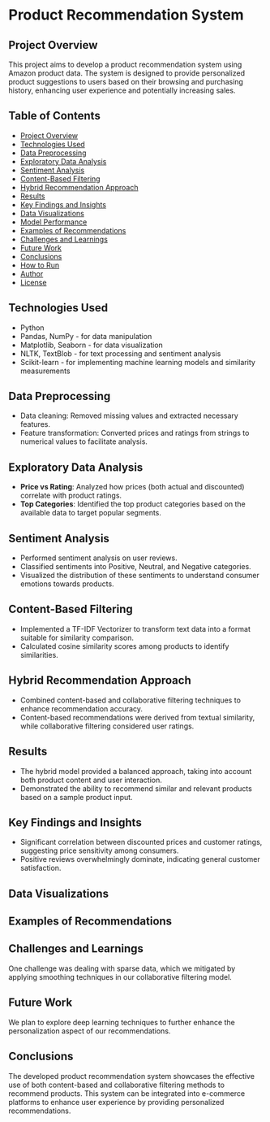 # Product Recommendation System

## Project Overview
This project aims to develop a product recommendation system using Amazon product data. The system is designed to provide personalized product suggestions to users based on their browsing and purchasing history, enhancing user experience and potentially increasing sales.

## Table of Contents
- [Project Overview](#project-overview)
- [Technologies Used](#technologies-used)
- [Data Preprocessing](#data-preprocessing)
- [Exploratory Data Analysis](#exploratory-data-analysis)
- [Sentiment Analysis](#sentiment-analysis)
- [Content-Based Filtering](#content-based-filtering)
- [Hybrid Recommendation Approach](#hybrid-recommendation-approach)
- [Results](#results)
- [Key Findings and Insights](#key-findings-and-insights)
- [Data Visualizations](#data-visualizations)
- [Model Performance](#model-performance)
- [Examples of Recommendations](#examples-of-recommendations)
- [Challenges and Learnings](#challenges-and-learnings)
- [Future Work](#future-work)
- [Conclusions](#conclusions)
- [How to Run](#how-to-run)
- [Author](#author)
- [License](#license)

## Technologies Used
- Python
- Pandas, NumPy - for data manipulation
- Matplotlib, Seaborn - for data visualization
- NLTK, TextBlob - for text processing and sentiment analysis
- Scikit-learn - for implementing machine learning models and similarity measurements

## Data Preprocessing
- Data cleaning: Removed missing values and extracted necessary features.
- Feature transformation: Converted prices and ratings from strings to numerical values to facilitate analysis.

## Exploratory Data Analysis
- **Price vs Rating**: Analyzed how prices (both actual and discounted) correlate with product ratings.
- **Top Categories**: Identified the top product categories based on the available data to target popular segments.

## Sentiment Analysis
- Performed sentiment analysis on user reviews.
- Classified sentiments into Positive, Neutral, and Negative categories.
- Visualized the distribution of these sentiments to understand consumer emotions towards products.

## Content-Based Filtering
- Implemented a TF-IDF Vectorizer to transform text data into a format suitable for similarity comparison.
- Calculated cosine similarity scores among products to identify similarities.

## Hybrid Recommendation Approach
- Combined content-based and collaborative filtering techniques to enhance recommendation accuracy.
- Content-based recommendations were derived from textual similarity, while collaborative filtering considered user ratings.

## Results
- The hybrid model provided a balanced approach, taking into account both product content and user interaction.
- Demonstrated the ability to recommend similar and relevant products based on a sample product input.

## Key Findings and Insights
- Significant correlation between discounted prices and customer ratings, suggesting price sensitivity among consumers.
- Positive reviews overwhelmingly dominate, indicating general customer satisfaction.

## Data Visualizations



## Examples of Recommendations


## Challenges and Learnings
One challenge was dealing with sparse data, which we mitigated by applying smoothing techniques in our collaborative filtering model.

## Future Work
We plan to explore deep learning techniques to further enhance the personalization aspect of our recommendations.

## Conclusions
The developed product recommendation system showcases the effective use of both content-based and collaborative filtering methods to recommend products. This system can be integrated into e-commerce platforms to enhance user experience by providing personalized recommendations.




